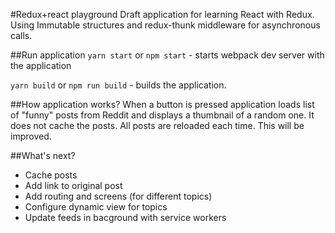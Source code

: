 
#Redux+react playground
Draft application for learning React with Redux. Using Immutable structures and redux-thunk middleware for asynchronous calls.

##Run application
`yarn start` or `npm start` - starts webpack dev server with the application

`yarn build` or `npm run build` - builds the application.

##How application works?
When a button is pressed application loads list of "funny" posts from Reddit and displays a thumbnail of a random one. It does not cache the posts. All posts are reloaded each time. This will be improved.

##What's next?
* Cache posts
* Add link to original post
* Add routing and screens (for different topics)
* Configure dynamic view for topics
* Update feeds in bacground with service workers
